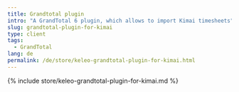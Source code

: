 ```yaml
---
title: Grandtotal plugin
intro: "A GrandTotal 6 plugin, which allows to import Kimai timesheets"
slug: grandtotal-plugin-for-kimai
type: client
tags:
  - GrandTotal
lang: de
permalink: /de/store/keleo-grandtotal-plugin-for-kimai.html
---
```


{% include store/keleo-grandtotal-plugin-for-kimai.md %}
